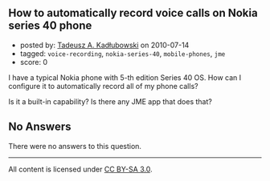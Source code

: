 ## How to automatically record voice calls on Nokia series 40 phone

- posted by: [Tadeusz A. Kadłubowski](https://stackexchange.com/users/-1/38-tadeusz-a-kad-ubowski) on 2010-07-14
- tagged: `voice-recording`, `nokia-series-40`, `mobile-phones`, `jme`
- score: 0

<p>I have a typical Nokia phone with 5-th edition Series 40 OS. How can I configure it to automatically record all of my phone calls?</p>

<p>Is it a built-in capability? Is there any JME app that does that?</p>


## No Answers

There were no answers to this question.


---

All content is licensed under [CC BY-SA 3.0](https://creativecommons.org/licenses/by-sa/3.0/).
